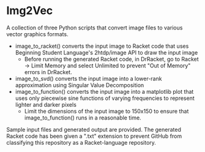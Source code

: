 # Img2Vec
A collection of three Python scripts that convert image files to various vector graphics formats.
* image_to_racket() converts the input image to Racket code that uses Beginning Student Language's 2htdp/image API to draw the input image
    * Before running the generated Racket code, in DrRacket, go to Racket -> Limit Memory and select Unlimited to prevent "Out of Memory" errors in DrRacket.
* image_to_svd() converts the input image into a lower-rank approximation using Singular Value Decomposition
* image_to_function() converts the input image into a matplotlib plot that uses only piecewise sine functions of varying frequencies to represent lighter and darker pixels
    * Limit the dimensions of the input image to 150x150 to ensure that image_to_function() runs in a reasonable time.

Sample input files and generated output are provided. The generated Racket code has been given a ".txt" extension to prevent GitHub from classifying this repository as a Racket-language repository.
